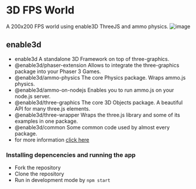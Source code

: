 # 3D FPS World

A 200x200 FPS world using enable3D ThreeJS and ammo physics.
![image](https://raw.githubusercontent.com/GreaZeY/3D-FPS-World/main/screenshots/ss.gif)


## enable3d
* enable3d A standalone 3D Framework on top of three-graphics.
* @enable3d/phaser-extension Allows to integrate the three-graphics package into your Phaser 3 Games.
* @enable3d/ammo-physics The core Physics package. Wraps ammo.js physics.
* @enable3d/ammo-on-nodejs Enables you to run ammo.js on your node.js server.
* @enable3d/three-graphics The core 3D Objects package. A beautiful API for many three.js elements.
* @enable3d/three-wrapper Wraps the three.js library and some of its examples in one package.
* @enable3d/common Some common code used by almost every package.
* for more information [click here](https://github.com/enable3d/enable3d#packages)

### Installing depencencies and running the app
* Fork the repository
* Clone the repository
* Run in development mode by `npm start`
